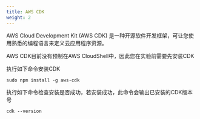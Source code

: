 ```yaml
---
title: AWS CDK 
weight: 2
---
```


AWS Cloud Development Kit (AWS CDK) 是一种开源软件开发框架，可让您使用熟悉的编程语言来定义云应用程序资源。

AWS CDK目前没有预制在AWS CloudShell中，因此您在实验前需要先安装CDK

执行如下命令安装CDK

    sudo npm install -g aws-cdk


执行如下命令检查安装是否成功，若安装成功，此命令会输出已安装的CDK版本号

    cdk --version




